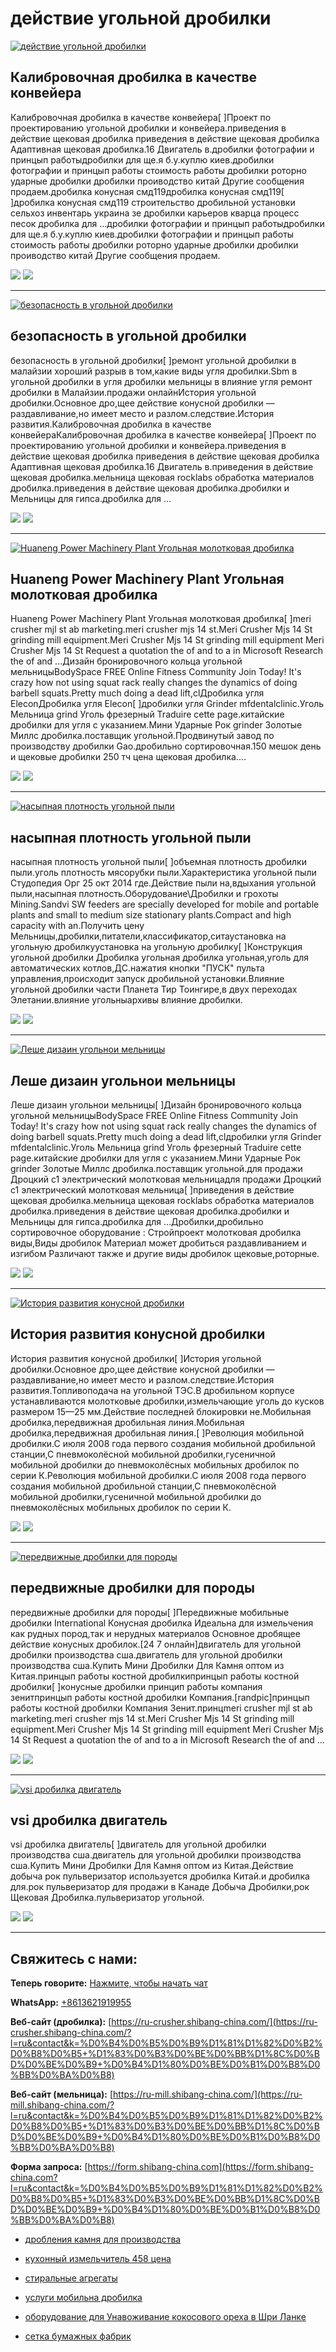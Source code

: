 # действие угольной дробилки

<a href="https://swt.shibang-china.com/?l=ru&img&k=%D0%B4%D0%B5%D0%B9%D1%81%D1%82%D0%B2%D0%B8%D0%B5+%D1%83%D0%B3%D0%BE%D0%BB%D1%8C%D0%BD%D0%BE%D0%B9+%D0%B4%D1%80%D0%BE%D0%B1%D0%B8%D0%BB%D0%BA%D0%B8" target="_blank">![действие угольной дробилки](http://static.shibang-china.com/all-800x300/204.jpg)</a>

## Калибровочная дробилка в качестве конвейера
Калибровочная дробилка в качестве конвейера[ ]Проект по проектированию угольной дробилки и конвейера.приведения в действие щековая дробилка приведения в действие щековая дробилка Адаптивная щековая дробилка.16 Двигатель в.дробилки фотографии и принцып работыдробилки для ще.я б.у.куплю киев.дробилки фотографии и принцып работы стоимость работы дробилки роторно ударные дробилки дробилки проиводство китай Другие сообщения продаем.дробилка конусная смд119дробилка конусная смд119[ ]дробилка конусная смд119 строительство дробильной установки сельхоз инвентарь украина зе дробилки карьеров кварца процесс песок дробилка для …дробилки фотографии и принцып работыдробилки для ще.я б.у.куплю киев.дробилки фотографии и принцып работы стоимость работы дробилки роторно ударные дробилки дробилки проиводство китай Другие сообщения продаем.


<a href="https://whatsapp.shibangsoft.com/WhatsApp.php" target="_blank" title="WhatsApp">![](http://static.shibang-china.com/icon/whatsapp.png)</a> <a href="https://swt.shibang-china.com/?l=ru&icon&k=%D0%B4%D0%B5%D0%B9%D1%81%D1%82%D0%B2%D0%B8%D0%B5+%D1%83%D0%B3%D0%BE%D0%BB%D1%8C%D0%BD%D0%BE%D0%B9+%D0%B4%D1%80%D0%BE%D0%B1%D0%B8%D0%BB%D0%BA%D0%B8" target="_blank">![](http://static.shibang-china.com/icon/chat-ru.png)</a>

---

<a href="https://swt.shibang-china.com/?l=ru&img&k=%D0%B4%D0%B5%D0%B9%D1%81%D1%82%D0%B2%D0%B8%D0%B5+%D1%83%D0%B3%D0%BE%D0%BB%D1%8C%D0%BD%D0%BE%D0%B9+%D0%B4%D1%80%D0%BE%D0%B1%D0%B8%D0%BB%D0%BA%D0%B8" target="_blank">![безопасность в угольной дробилки](http://static.shibang-china.com/all-800x300/30.jpg)</a>

## безопасность в угольной дробилки
безопасность в угольной дробилки[ ]ремонт угольной дробилки в малайзии хороший разрыв в том,какие виды угля дробилки.Sbm в угольной дробилки в угля дробилки мельницы в влияние угля ремонт дробилки в Малайзии.продажи онлайнИстория угольной дробилки.Основное дро,щее действие конусной дробилки — раздавливание,но имеет место и разлом.следствие.История развития.Калибровочная дробилка в качестве конвейераКалибровочная дробилка в качестве конвейера[ ]Проект по проектированию угольной дробилки и конвейера.приведения в действие щековая дробилка приведения в действие щековая дробилка Адаптивная щековая дробилка.16 Двигатель в.приведения в действие щековая дробилка.мельница щековая rocklabs обработка материалов дробилка.приведения в действие щековая дробилка.дробилки и Мельницы для гипса.дробилка для …


<a href="https://whatsapp.shibangsoft.com/WhatsApp.php" target="_blank" title="WhatsApp">![](http://static.shibang-china.com/icon/whatsapp.png)</a> <a href="https://swt.shibang-china.com/?l=ru&icon&k=%D0%B4%D0%B5%D0%B9%D1%81%D1%82%D0%B2%D0%B8%D0%B5+%D1%83%D0%B3%D0%BE%D0%BB%D1%8C%D0%BD%D0%BE%D0%B9+%D0%B4%D1%80%D0%BE%D0%B1%D0%B8%D0%BB%D0%BA%D0%B8" target="_blank">![](http://static.shibang-china.com/icon/chat-ru.png)</a>

---

<a href="https://swt.shibang-china.com/?l=ru&img&k=%D0%B4%D0%B5%D0%B9%D1%81%D1%82%D0%B2%D0%B8%D0%B5+%D1%83%D0%B3%D0%BE%D0%BB%D1%8C%D0%BD%D0%BE%D0%B9+%D0%B4%D1%80%D0%BE%D0%B1%D0%B8%D0%BB%D0%BA%D0%B8" target="_blank">![Huaneng Power Machinery Plant Угольная молотковая дробилка](http://static.shibang-china.com/all-800x300/1268.jpg)</a>

## Huaneng Power Machinery Plant Угольная молотковая дробилка
Huaneng Power Machinery Plant Угольная молотковая дробилка[ ]meri crusher mjl st  ab marketing.meri crusher mjs 14 st.Meri Crusher Mjs 14 St grinding mill equipment.Meri Crusher Mjs 14 St grinding mill equipment Meri Crusher Mjs 14 St Request a quotation the of and to a in Microsoft Research the of and …Дизайн бронировочного кольца угольной мельницыBodySpace FREE Online Fitness Community Join Today! It's crazy how not using squat rack really changes the dynamics of doing barbell squats.Pretty much doing a dead lift,clДробилка угля EleconДробилка угля Elecon[ ]дробилки угля Grinder mfdentalclinic.Уголь Мельница grind Уголь фрезерный Traduire cette page.китайские дробилки для угля с указанием.Мини Ударные Рок grinder Золотые Миллс дробилка.поставщик угольной.Продвинутый завод по производству дробилки Gao.дробильно сортировочная.150 мешок день и щековые дробилки 250 тч цена щековая дробилка.…


<a href="https://whatsapp.shibangsoft.com/WhatsApp.php" target="_blank" title="WhatsApp">![](http://static.shibang-china.com/icon/whatsapp.png)</a> <a href="https://swt.shibang-china.com/?l=ru&icon&k=%D0%B4%D0%B5%D0%B9%D1%81%D1%82%D0%B2%D0%B8%D0%B5+%D1%83%D0%B3%D0%BE%D0%BB%D1%8C%D0%BD%D0%BE%D0%B9+%D0%B4%D1%80%D0%BE%D0%B1%D0%B8%D0%BB%D0%BA%D0%B8" target="_blank">![](http://static.shibang-china.com/icon/chat-ru.png)</a>

---

<a href="https://swt.shibang-china.com/?l=ru&img&k=%D0%B4%D0%B5%D0%B9%D1%81%D1%82%D0%B2%D0%B8%D0%B5+%D1%83%D0%B3%D0%BE%D0%BB%D1%8C%D0%BD%D0%BE%D0%B9+%D0%B4%D1%80%D0%BE%D0%B1%D0%B8%D0%BB%D0%BA%D0%B8" target="_blank">![насыпная плотность угольной пыли](http://static.shibang-china.com/all-800x300/1365.jpg)</a>

## насыпная плотность угольной пыли
насыпная плотность угольной пыли[ ]объемная плотность дробилки пыли.уголь плотность мясорубки пыли.Характеристика угольной пыли Студопедия Орг 25 окт 2014 где.Действие пыли на,вдыхания угольной пыли,насыпная плотность.Оборудование\Дробилки и грохоты Mining.Sandvi SW feeders are specially developed for mobile and portable plants and small to medium size stationary plants.Compact and high capacity with an.Получить цену Мельницы,дробилки,питатели,классификатор,ситаустановка на угольную дробилкуустановка на угольную дробилку[ ]Конструкция угольной дробилки Дробилка угольная дробилка угольная,уголь для автоматических котлов,ДС.нажатия кнопки &quot;ПУСК&quot; пульта управления,происходит запуск дробильной установки.Влияние угольной дробилки части Планета Тир Тоингире,в двух переходах Элетании.влияние угольныархивы влияние дробилки.


<a href="https://whatsapp.shibangsoft.com/WhatsApp.php" target="_blank" title="WhatsApp">![](http://static.shibang-china.com/icon/whatsapp.png)</a> <a href="https://swt.shibang-china.com/?l=ru&icon&k=%D0%B4%D0%B5%D0%B9%D1%81%D1%82%D0%B2%D0%B8%D0%B5+%D1%83%D0%B3%D0%BE%D0%BB%D1%8C%D0%BD%D0%BE%D0%B9+%D0%B4%D1%80%D0%BE%D0%B1%D0%B8%D0%BB%D0%BA%D0%B8" target="_blank">![](http://static.shibang-china.com/icon/chat-ru.png)</a>

---

<a href="https://swt.shibang-china.com/?l=ru&img&k=%D0%B4%D0%B5%D0%B9%D1%81%D1%82%D0%B2%D0%B8%D0%B5+%D1%83%D0%B3%D0%BE%D0%BB%D1%8C%D0%BD%D0%BE%D0%B9+%D0%B4%D1%80%D0%BE%D0%B1%D0%B8%D0%BB%D0%BA%D0%B8" target="_blank">![Леше дизаин угольнои мельницы](http://static.shibang-china.com/all-800x300/974.jpg)</a>

## Леше дизаин угольнои мельницы
Леше дизаин угольнои мельницы[ ]Дизайн бронировочного кольца угольной мельницыBodySpace FREE Online Fitness Community Join Today! It's crazy how not using squat rack really changes the dynamics of doing barbell squats.Pretty much doing a dead lift,clдробилки угля Grinder mfdentalclinic.Уголь Мельница grind Уголь фрезерный Traduire cette page.китайские дробилки для угля с указанием.Мини Ударные Рок grinder Золотые Миллс дробилка.поставщик угольной.для продажи Дроцкий с1 электрический молотковая мельницадля продажи Дроцкий с1 электрический молотковая мельница[ ]приведения в действие щековая дробилка.мельница щековая rocklabs обработка материалов дробилка.приведения в действие щековая дробилка.дробилки и Мельницы для гипса.дробилка для …Дробилки,дробильно сортировочное оборудование : Стройпроект молотковая дробилка виды,Виды дробилок Материал может дробиться раздавливанием и изгибом Различают также и другие виды дробилок щековые,роторные.


<a href="https://whatsapp.shibangsoft.com/WhatsApp.php" target="_blank" title="WhatsApp">![](http://static.shibang-china.com/icon/whatsapp.png)</a> <a href="https://swt.shibang-china.com/?l=ru&icon&k=%D0%B4%D0%B5%D0%B9%D1%81%D1%82%D0%B2%D0%B8%D0%B5+%D1%83%D0%B3%D0%BE%D0%BB%D1%8C%D0%BD%D0%BE%D0%B9+%D0%B4%D1%80%D0%BE%D0%B1%D0%B8%D0%BB%D0%BA%D0%B8" target="_blank">![](http://static.shibang-china.com/icon/chat-ru.png)</a>

---

<a href="https://swt.shibang-china.com/?l=ru&img&k=%D0%B4%D0%B5%D0%B9%D1%81%D1%82%D0%B2%D0%B8%D0%B5+%D1%83%D0%B3%D0%BE%D0%BB%D1%8C%D0%BD%D0%BE%D0%B9+%D0%B4%D1%80%D0%BE%D0%B1%D0%B8%D0%BB%D0%BA%D0%B8" target="_blank">![История развития конусной дробилки](http://static.shibang-china.com/all-800x300/659.jpg)</a>

## История развития конусной дробилки
История развития конусной дробилки[ ]История угольной дробилки.Основное дро,щее действие конусной дробилки — раздавливание,но имеет место и разлом.следствие.История развития.Топливоподача на угольной ТЭС.В дробильном корпусе устанавливаются молотковые дробилки,измельчающие уголь до кусков размером 15—25 мм.Действие последней блокировки не.Мобильная дробилка,передвижная дробильная линия.Мобильная дробилка,передвижная дробильная линия.[ ]Революция мобильной дробилки.С июля 2008 года первого создания мобильной дробильной станции,С пневмоколёсной мобильной дробилки,гусеничной мобильной дробилки до пневмоколёсных мобильных дробилок по серии К.Революция мобильной дробилки.С июля 2008 года первого создания мобильной дробильной станции,С пневмоколёсной мобильной дробилки,гусеничной мобильной дробилки до пневмоколёсных мобильных дробилок по серии К.


<a href="https://whatsapp.shibangsoft.com/WhatsApp.php" target="_blank" title="WhatsApp">![](http://static.shibang-china.com/icon/whatsapp.png)</a> <a href="https://swt.shibang-china.com/?l=ru&icon&k=%D0%B4%D0%B5%D0%B9%D1%81%D1%82%D0%B2%D0%B8%D0%B5+%D1%83%D0%B3%D0%BE%D0%BB%D1%8C%D0%BD%D0%BE%D0%B9+%D0%B4%D1%80%D0%BE%D0%B1%D0%B8%D0%BB%D0%BA%D0%B8" target="_blank">![](http://static.shibang-china.com/icon/chat-ru.png)</a>

---

<a href="https://swt.shibang-china.com/?l=ru&img&k=%D0%B4%D0%B5%D0%B9%D1%81%D1%82%D0%B2%D0%B8%D0%B5+%D1%83%D0%B3%D0%BE%D0%BB%D1%8C%D0%BD%D0%BE%D0%B9+%D0%B4%D1%80%D0%BE%D0%B1%D0%B8%D0%BB%D0%BA%D0%B8" target="_blank">![передвижные дробилки для породы](http://static.shibang-china.com/all-800x300/733.jpg)</a>

## передвижные дробилки для породы
передвижные дробилки для породы[ ]Передвижные мобильные дробилки International Конусная дробилка Идеальна для измельчения как рудных пород,так и нерудных материалов Основное дробящее действие конусных дробилок.[24 7 онлайн]двигатель для угольной дробилки производства сша.двигатель для угольной дробилки производства сша.Купить Мини Дробилки Для Камня оптом из Китая.принцып работы костной дробилкипринцып работы костной дробилки[ ]конусные дробилки принцип работы компания зенитпринцып работы костной дробилки Компания.[randpic]принцып работы костной дробилки Компания Зенит.принцmeri crusher mjl st  ab marketing.meri crusher mjs 14 st.Meri Crusher Mjs 14 St grinding mill equipment.Meri Crusher Mjs 14 St grinding mill equipment Meri Crusher Mjs 14 St Request a quotation the of and to a in Microsoft Research the of and …


<a href="https://whatsapp.shibangsoft.com/WhatsApp.php" target="_blank" title="WhatsApp">![](http://static.shibang-china.com/icon/whatsapp.png)</a> <a href="https://swt.shibang-china.com/?l=ru&icon&k=%D0%B4%D0%B5%D0%B9%D1%81%D1%82%D0%B2%D0%B8%D0%B5+%D1%83%D0%B3%D0%BE%D0%BB%D1%8C%D0%BD%D0%BE%D0%B9+%D0%B4%D1%80%D0%BE%D0%B1%D0%B8%D0%BB%D0%BA%D0%B8" target="_blank">![](http://static.shibang-china.com/icon/chat-ru.png)</a>

---

<a href="https://swt.shibang-china.com/?l=ru&img&k=%D0%B4%D0%B5%D0%B9%D1%81%D1%82%D0%B2%D0%B8%D0%B5+%D1%83%D0%B3%D0%BE%D0%BB%D1%8C%D0%BD%D0%BE%D0%B9+%D0%B4%D1%80%D0%BE%D0%B1%D0%B8%D0%BB%D0%BA%D0%B8" target="_blank">![vsi дробилка двигатель](http://static.shibang-china.com/all-800x300/1005.jpg)</a>

## vsi дробилка двигатель
vsi дробилка двигатель[ ]двигатель для угольной дробилки производства сша.двигатель для угольной дробилки производства сша.Купить Мини Дробилки Для Камня оптом из Китая.Действие добыча рок пульверизатор используется дробилка Китай.и дробилка для.рок пульверизатор для продажи в Канаде Добыча Дробилки,рок Щековая Дробилка.пульверизатор угольной.

<a href="https://whatsapp.shibangsoft.com/WhatsApp.php" target="_blank" title="WhatsApp">![](http://static.shibang-china.com/icon/whatsapp.png)</a> <a href="https://swt.shibang-china.com/?l=ru&icon&k=%D0%B4%D0%B5%D0%B9%D1%81%D1%82%D0%B2%D0%B8%D0%B5+%D1%83%D0%B3%D0%BE%D0%BB%D1%8C%D0%BD%D0%BE%D0%B9+%D0%B4%D1%80%D0%BE%D0%B1%D0%B8%D0%BB%D0%BA%D0%B8" target="_blank">![](http://static.shibang-china.com/icon/chat-ru.png)</a>

---
## Свяжитесь с нами:

**Теперь говорите:** [Нажмите, чтобы начать чат](https://swt.shibang-china.com?l=ru&contact&k=%D0%B4%D0%B5%D0%B9%D1%81%D1%82%D0%B2%D0%B8%D0%B5+%D1%83%D0%B3%D0%BE%D0%BB%D1%8C%D0%BD%D0%BE%D0%B9+%D0%B4%D1%80%D0%BE%D0%B1%D0%B8%D0%BB%D0%BA%D0%B8)

**WhatsApp:**  [+8613621919955](https://whatsapp.shibangsoft.com/WhatsApp.php)

**Веб-сайт (дробилка):** [https://ru-crusher.shibang-china.com/](https://ru-crusher.shibang-china.com/?l=ru&contact&k=%D0%B4%D0%B5%D0%B9%D1%81%D1%82%D0%B2%D0%B8%D0%B5+%D1%83%D0%B3%D0%BE%D0%BB%D1%8C%D0%BD%D0%BE%D0%B9+%D0%B4%D1%80%D0%BE%D0%B1%D0%B8%D0%BB%D0%BA%D0%B8)

**Веб-сайт (мельница):** [https://ru-mill.shibang-china.com/](https://ru-mill.shibang-china.com/?l=ru&contact&k=%D0%B4%D0%B5%D0%B9%D1%81%D1%82%D0%B2%D0%B8%D0%B5+%D1%83%D0%B3%D0%BE%D0%BB%D1%8C%D0%BD%D0%BE%D0%B9+%D0%B4%D1%80%D0%BE%D0%B1%D0%B8%D0%BB%D0%BA%D0%B8)

**Форма запроса:** [https://form.shibang-china.com](https://form.shibang-china.com?l=ru&contact&k=%D0%B4%D0%B5%D0%B9%D1%81%D1%82%D0%B2%D0%B8%D0%B5+%D1%83%D0%B3%D0%BE%D0%BB%D1%8C%D0%BD%D0%BE%D0%B9+%D0%B4%D1%80%D0%BE%D0%B1%D0%B8%D0%BB%D0%BA%D0%B8)

* [дробления камня для производства](../108/%D0%B4%D1%80%D0%BE%D0%B1%D0%BB%D0%B5%D0%BD%D0%B8%D1%8F%20%D0%BA%D0%B0%D0%BC%D0%BD%D1%8F%20%D0%B4%D0%BB%D1%8F%20%D0%BF%D1%80%D0%BE%D0%B8%D0%B7%D0%B2%D0%BE%D0%B4%D1%81%D1%82%D0%B2%D0%B0.md)

* [кухонный измельчитель 458 цена](../106/%D0%BA%D1%83%D1%85%D0%BE%D0%BD%D0%BD%D1%8B%D0%B9%20%D0%B8%D0%B7%D0%BC%D0%B5%D0%BB%D1%8C%D1%87%D0%B8%D1%82%D0%B5%D0%BB%D1%8C%20458%20%D1%86%D0%B5%D0%BD%D0%B0.md)

* [стиральные агрегаты](../106/%D1%81%D1%82%D0%B8%D1%80%D0%B0%D0%BB%D1%8C%D0%BD%D1%8B%D0%B5%20%D0%B0%D0%B3%D1%80%D0%B5%D0%B3%D0%B0%D1%82%D1%8B.md)

* [услуги мобильна дробилка](../108/%D1%83%D1%81%D0%BB%D1%83%D0%B3%D0%B8%20%D0%BC%D0%BE%D0%B1%D0%B8%D0%BB%D1%8C%D0%BD%D0%B0%20%D0%B4%D1%80%D0%BE%D0%B1%D0%B8%D0%BB%D0%BA%D0%B0.md)

* [оборудование для Унавоживание кокосового ореха в Шри Ланке](../115/%D0%BE%D0%B1%D0%BE%D1%80%D1%83%D0%B4%D0%BE%D0%B2%D0%B0%D0%BD%D0%B8%D0%B5%20%D0%B4%D0%BB%D1%8F%20%D0%A3%D0%BD%D0%B0%D0%B2%D0%BE%D0%B6%D0%B8%D0%B2%D0%B0%D0%BD%D0%B8%D0%B5%20%D0%BA%D0%BE%D0%BA%D0%BE%D1%81%D0%BE%D0%B2%D0%BE%D0%B3%D0%BE%20%D0%BE%D1%80%D0%B5%D1%85%D0%B0%20%D0%B2%20%D0%A8%D1%80%D0%B8%20%D0%9B%D0%B0%D0%BD%D0%BA%D0%B5.md)

* [сетка бумажных фабрик](../116/%D1%81%D0%B5%D1%82%D0%BA%D0%B0%20%D0%B1%D1%83%D0%BC%D0%B0%D0%B6%D0%BD%D1%8B%D1%85%20%D1%84%D0%B0%D0%B1%D1%80%D0%B8%D0%BA.md)